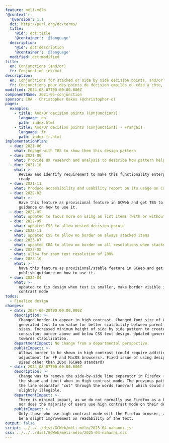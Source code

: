 ```yaml
---
feature: méli-mélo
'@context':
  '@version': 1.1
  dct: http://purl.org/dc/terms/
  title:
    '@id': dct:title
    '@container': '@language'
  description:
    '@id': dct:description
    '@container': '@language'
  modified: dct:modified
title:
  en: Conjunctions (and/or)
  fr: Conjonction (et/ou)
description:
  en: Conjunctions for stacked or side by side decision points, and/or
  fr: Conjonctions pour des points de décision empilés ou côte à côte, et/ou
modified: 2024-08-07T00:00:00.000Z
componentName: 2021-05-conjunction
sponsor: CRA - Christopher Oakes (@christopher-o)
pages:
  examples:
    - title: And/Or decision points (Conjunctions)
      language: en
      path: index.html
    - title: And/Or decision points (Conjunctions) - Français
      language: fr
      path: index-fr.html
implementationPlan:
  - due: 2021-06
    what: Engage with TBS to show them this design pattern
  - due: 2021-06
    what: Provide UX research and analysis to describe how pattern helps usability
  - due: 2021-10
    what: >-
      Review and identify requirement to make this functionality enterprise
      ready
  - due: 2021-11
    what: Produce accessibility and usability report on its usage on Canada.ca
  - due: 2022-02
    what: >-
      Have this feature as provisional feature in GCWeb and get TBS to publish
      guidance on how to use it.
  - due: 2022-05
    what: updated to focus more on using as list items (with or without headers)
  - due: 2022-09
    what: updated CSS to allow nested decision points
  - due: 2022-11
    what: updated CSS to allow no border on always stacked items
  - due: 2023-07
    what: updated CRA to allow no border on all resolutions when stacked
  - due: 2023-08
    what: allow for zoom text resolution of 200%
  - due: 2023-10
    what: >-
      have this feature as provisional/stable feature in GCWeb and get TBS to
      publish guidance on how to use it.
  - due: 2024-04
    what: >-
      updated to fix design when text is smaller, make border visible in high
      contrast mode
todos:
  - Finalize design
changes:
  - date: 2024-06-20T00:00:00.000Z
    description: >-
      Changed border to appear in high contrast. Changed font size of CSS
      generated text to em value for better scalability between parent font
      sizes. Increased minimum height of side by side pattern to create
      consistant border above and below CSS text design. Updated governance
      towards stabilization.
    departmentImpact: No change from a departmental perspective.
    publicImpact: >-
      Allows border to be shown in high contrast (could require additional
      adjustment for FF and MacOS browsers). Fixed issue of using design in font
      sizes other than 20px (GCWeb standard)
  - date: 2024-08-07T00:00:00.000Z
    description: >-
      Change was to remove the side-by-side line separator in Firefox (but keep
      the shape and text) when in High contrast mode. The previous pattern had
      the line separator "cut" through the words (and/or) which could make it
      slightly illegible.
    departmentImpact: >-
      There is minimal impact, as we do not normally use Firefox as a browser,
      nor does the majority of users use high contrast mode on their devices.
    publicImpact: >-
      Only those who use high contrast mode with the Firefox browser, and will
      be a slight improvement on readability of the text.
output: false
script: ../../../dist/GCWeb/méli-mélo/2025-04-nahanni.js
css: ../../../dist/GCWeb/méli-mélo/2025-04-nahanni.css
---
```

